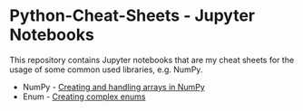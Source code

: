 # Python-Cheat-Sheets - Jupyter Notebooks
This repository contains Jupyter notebooks that are my cheat sheets for the usage of some common used libraries, e.g. NumPy.

- NumPy - [Creating and handling arrays in NumPy](./python_cheat_sheet_numpy_array.ipynb)
- Enum - [Creating complex enums](./python_complex_enums.ipynb)

